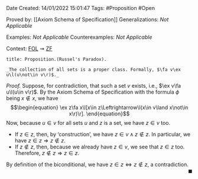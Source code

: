 <br />
<br />

Date Created: 14/01/2022 15:01:47
Tags: #Proposition #Open 
 
Proved by: [[Axiom Schema of Specification]]
Generalizations: _Not Applicable_

Examples: _Not Applicable_
Counterexamples: _Not Applicable_

Context: [$\textrm{FOL}$](obsidian://open?file=First%20Order%20Logic)$\,\,\rightsquigarrow\,\,$[$\textrm{ZF}$](obsidian://open?file=Zermelo-Fraenkel%20Set%20Theory)

``` ad-Proposition
title: Proposition.(Russel's Paradox).

_The collection of all sets is a proper class. Formally, $\fa v\ex u\l(u\not\in v\r)$._

```

_Proof._ Suppose, for contradiction, that such a set $v$ exists, i.e., $\ex v\fa u\l(u\in v\r)$. By the Axiom Schema of Specification with the formula $\phi$ being $x\not\in x$, we have
$$\begin{equation}
    \ex z\fa x\l[x\in z\Leftrightarrow\l(x\in v\land x\not\in x\r)\r].
\end{equation}$$
Now, because $u\in v$ for all sets $u$ and $z$ is a set, we have $z\in v$ too.
* If $z\in z$, then, by $\textrm{`}$construction$\textrm{'}$, we have $z\in v\land z\not\in z$. In particular, we have $z\in z\Rightarrow z\not\in z$.
* If $z\not\in z$, then, because we already have $z\in v$, we see that $z\in z$ too. Therefore, $z\not\in z\Rightarrow z\in z$.

By definition of the biconditional, we have $z\in z\Leftrightarrow z\not\in z$, a contradiction.<span style="float:right;">$\blacksquare$</span>

